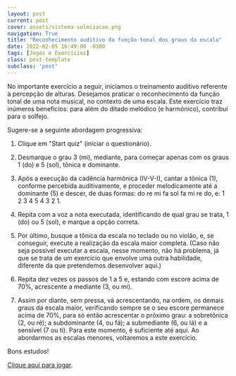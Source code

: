 ```yaml
---
layout: post
current: post
cover: assets/sistema-solmizacao.png
navigation: True
title: "Reconhecimento auditivo da função tonal dos graus da escala"
date: 2022-02-05 16:49:00 -0300
tags: [Jogos e Exercícios]
class: post-template
subclass: 'post'
---
```


No importante exercício a seguir, iniciamos o treinamento auditivo referente à percepção de alturas. Desejamos praticar o reconhecimento da função tonal de uma nota musical, no contexto de uma escala. Este exercício traz inúmeros benefícios: para além do ditado melódico (e harmônico), contribui para o solfejo.

Sugere-se a seguinte abordagem progressiva:

1. Clique em "Start quiz" (iniciar o questionário).

2. Desmarque o grau 3 (mi), mediante, para começar apenas com os graus 1 (do) e 5 (sol), tônica e dominante.

3. Após a execução da cadência harmônica (IV-V-I), cantar a tônica (1), conforme percebida auditivamente, e proceder melodicamente até a dominante (5) e descer, de duas formas: do re mi fa sol fa mi re do, e: 1 2 3 4 5 4 3 2 1.

4. Repita com a voz a nota executada, identificando de qual grau se trata, 1 (do) ou 5 (sol), e marque a opção correta.

5. Por último, busque a tônica da escala no teclado ou no violão, e, se conseguir, execute a realização da escala maior completa. (Caso não seja possível executar a escala, nesse momento, não há problema, já que se trata de um exercício que envolve uma outra habilidade, diferente da que pretendemos desenvolver aqui.)

6. Repita dez vezes os passos de 1 a 5 e, estando com escore acima de 70%, acrescente a mediante (3, ou mi).

7. Assim por diante, sem pressa, vá acrescentando, na ordem, os demais graus da escala maior, verificando sempre se o seu escore permanece acima de 70%, para só então acrescentar o próximo grau:
a sobretônica (2, ou ré);
a subdominante (4, ou fá);
a submediante (6, ou lá) e
a sensível (7 ou ti).
Para este momento, é suficiente até aqui. Ao abordarmos as escalas menores, voltaremos a este exercício.

Bons estudos!

[Clique aqui para jogar](https://tonesavvy.com/music-practice-exercise/220/functional-solfege-scale-degree-ear/).